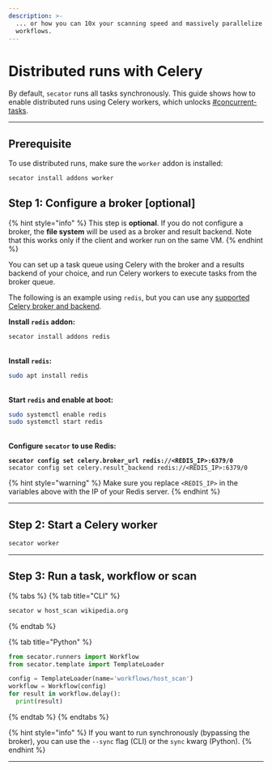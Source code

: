 ```yaml
---
description: >-
  ... or how you can 10x your scanning speed and massively parallelize your
  workflows.
---
```


# Distributed runs with Celery

By default, `secator` runs all tasks synchronously. This guide shows how to enable distributed runs using Celery workers, which unlocks [#concurrent-tasks](../for-developers/writing-workflows.md#concurrent-tasks "mention").

***

## Prerequisite

To use distributed runs, make sure the `worker` addon is installed:

```bash
secator install addons worker
```

## Step 1: Configure a broker \[optional]

{% hint style="info" %}
This step is **optional**. If you do not configure a broker, the **file system** will be used as a broker and result backend. Note that this works only if the client and worker run on the same VM.
{% endhint %}

You can set up a task queue using Celery with the broker and a results backend of your choice, and run Celery workers to execute tasks from the broker queue.

The following is an example using `redis`, but you can use any [supported Celery broker and backend](https://docs.celeryq.dev/en/stable/getting-started/backends-and-brokers/index.html).

**Install `redis` addon:**

```bash
secator install addons redis
```

\
**Install `redis`:**

```sh
sudo apt install redis
```

\
**Start `redis` and enable at boot:**

```sh
sudo systemctl enable redis
sudo systemctl start redis
```

\
**Configure `secator` to use Redis:**

<pre class="language-sh"><code class="lang-sh"><strong>secator config set celery.broker_url redis://&#x3C;REDIS_IP>:6379/0
</strong>secator config set celery.result_backend redis://&#x3C;REDIS_IP>:6379/0
</code></pre>

{% hint style="warning" %}
Make sure you replace `<REDIS_IP>` in the variables above with the IP of your Redis server.
{% endhint %}

***

## **Step 2: Start a Celery worker**

```sh
secator worker
```

***

## **Step 3: Run a task, workflow or scan**

{% tabs %}
{% tab title="CLI" %}
```bash
secator w host_scan wikipedia.org
```
{% endtab %}

{% tab title="Python" %}
```python
from secator.runners import Workflow
from secator.template import TemplateLoader

config = TemplateLoader(name='workflows/host_scan')
workflow = Workflow(config)
for result in workflow.delay():
  print(result)
```
{% endtab %}
{% endtabs %}

{% hint style="info" %}
If you want to run synchronously (bypassing the broker), you can use the `--sync` flag (CLI) or the `sync` kwarg (Python).
{% endhint %}

***
